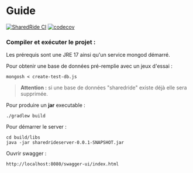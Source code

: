 # Guide

[![SharedRide CI](https://github.com/thomask7b/sharedrideserver/actions/workflows/github-ci.yml/badge.svg)](https://github.com/thomask7b/sharedrideserver/actions/workflows/github-ci.yml)
[![codecov](https://codecov.io/gh/thomask7b/sharedrideserver/branch/master/graph/badge.svg?token=ZSCC7ANA09)](https://codecov.io/gh/thomask7b/sharedrideserver)

### Compiler et exécuter le projet :

Les prérequis sont une JRE 17 ainsi qu'un service mongod démarré.

Pour obtenir une base de données pré-remplie avec un jeux d'essai :

```
mongosh < create-test-db.js
```

> **Attention :** si une base de données "sharedride" existe déjà elle sera supprimée.

Pour produire un **jar** executable :

```
./gradlew build
```

Pour démarrer le server :

```
cd build/libs
java -jar sharedrideserver-0.0.1-SNAPSHOT.jar 
```

Ouvrir swagger :

```
http://localhost:8080/swagger-ui/index.html
```